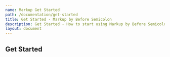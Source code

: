 ```yaml
---
name: Markup Get Started
path: /documentation/get-started
title: Get Started - Markup by Before Semicolon
description: Get Started - How to start using Markup by Before Semicolon
layout: document
---
```


## Get Started

